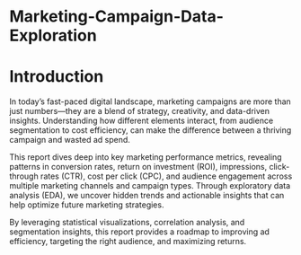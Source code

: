 # Marketing-Campaign-Data-Exploration

# Introduction
In today’s fast-paced digital landscape, marketing campaigns are more than just numbers—they are a blend of strategy, creativity, and data-driven insights. Understanding how different elements interact, from audience segmentation to cost efficiency, can make the difference between a thriving campaign and wasted ad spend.

This report dives deep into key marketing performance metrics, revealing patterns in conversion rates, return on investment (ROI), impressions, click-through rates (CTR), cost per click (CPC), and audience engagement across multiple marketing channels and campaign types. Through exploratory data analysis (EDA), we uncover hidden trends and actionable insights that can help optimize future marketing strategies.

By leveraging statistical visualizations, correlation analysis, and segmentation insights, this report provides a roadmap to improving ad efficiency, targeting the right audience, and maximizing returns.
